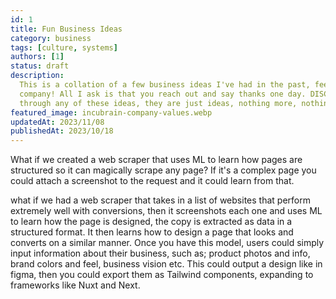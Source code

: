 ```yaml
---
id: 1
title: Fun Business Ideas
category: business
tags: [culture, systems]
authors: [1]
status: draft
description:
  This is a collation of a few business ideas I've had in the past, feel use one and start your own
  company! All I ask is that you reach out and say thanks one day. DISCLAIMER - We have not though
  through any of these ideas, they are just ideas, nothing more, nothing less.
featured_image: incubrain-company-values.webp
updatedAt: 2023/11/08
publishedAt: 2023/10/18
---
```


What if we created a web scraper that uses ML to learn how pages are structured so it can magically
scrape any page? If it's a complex page you could attach a screenshot to the request and it could
learn from that.

what if we had a web scraper that takes in a list of websites that perform extremely well with
conversions, then it screenshots each one and uses ML to learn how the page is designed, the copy is
extracted as data in a structured format. It then learns how to design a page that looks and
converts on a similar manner. Once you have this model, users could simply input information about
their business, such as; product photos and info, brand colors and feel, business vision etc. This
could output a design like in figma, then you could export them as Tailwind components, expanding to
frameworks like Nuxt and Next.
